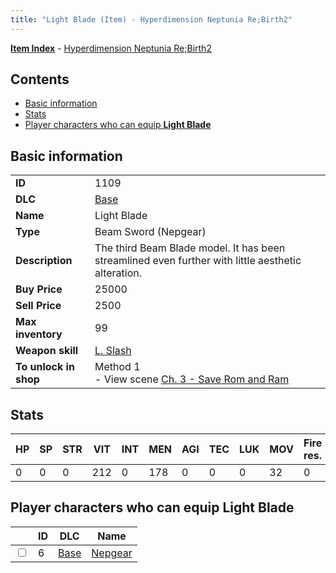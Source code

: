 ```yaml
---
title: "Light Blade (Item) - Hyperdimension Neptunia Re;Birth2"
---
```


[**Item Index**](/neptunia/rb2/item/index.html) - [Hyperdimension Neptunia Re;Birth2](/neptunia/rb2)

## Contents

- [Basic information](#basic-information)
- [Stats](#stats)
- [Player characters who can equip **Light Blade**](#player-characters-who-can-equip-light-blade)

## Basic information

|   |   |
| -- | -- |
| **ID** | 1109 |
| **DLC** | [Base](/neptunia/rb2/dlc/0-base.html) |
| **Name** | Light Blade |
| **Type** | Beam Sword (Nepgear) |
| **Description** | The third Beam Blade model. It has been streamlined even further with little aesthetic alteration. |
| **Buy Price** | 25000 |
| **Sell Price** | 2500 |
| **Max inventory** | 99 |
| **Weapon skill** | [L. Slash](/neptunia/rb2/skill/0-2-l-slash.html) |
| **To unlock in shop** | Method 1<br />- View scene [Ch. 3 - Save Rom and Ram](/neptunia/rb2/scene/0-258-ch-3-save-rom-and-ram.html) |

## Stats

| HP | SP | STR | VIT | INT | MEN | AGI | TEC | LUK | MOV | Fire res. | Ice res. | Wind res. | Lightning res. |
| -- | -- | --- | --- | --- | --- | --- | --- | --- | --- | --------- | -------- | --------- | -------------- |
| 0 | 0 | 0 | 212 | 0 | 178 | 0 | 0 | 0 | 32 | 0 | 0 | 0 | 0 |

## Player characters who can equip **Light Blade**

|    | ID | DLC | Name |
| -- | -- | --- | ---- |
| <input type="checkbox" id="rb2-player-0-6" class="trackbox" /> | 6 | [Base](/neptunia/rb2/dlc/0-base.html) | [Nepgear](/neptunia/rb2/player/0-6-nepgear.html) |